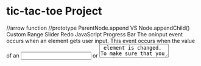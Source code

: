 # tic-tac-toe Project
//arrow function
//prototype
ParentNode.append VS Node.appendChild()
Custom Range Slider
Redo JavaScript Progress Bar
The oninput event occurs when an element gets user input.
This event occurs when the value of an <input> or <textarea> element is changed.
To make sure that you use browser that supports fat arrow.
You want to use strict mode not only because you want to throw errors when you don't define a variable or things like that, but also you want to tell the browser to use the latest functionality.
THe Arrow function does not have its own 'this', which means it's going to use its parents 'this'. //It uses 'this' from the code that contains the Arrow Function.
splice:adds/removes items to/from an array, returns the removed item(s), changes the existing array; Array method
slice:returns the extracted parts.The original array/string will not be changed.
